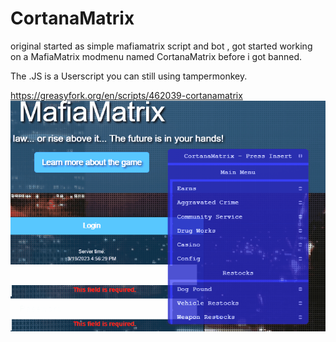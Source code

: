 # CortanaMatrix
original started as simple mafiamatrix script and bot , got started working on a MafiaMatrix modmenu named CortanaMatrix before i got banned. 
 
The .JS is a Userscript you can still using tampermonkey.

https://greasyfork.org/en/scripts/462039-cortanamatrix
![My Image](Animation.gif)
